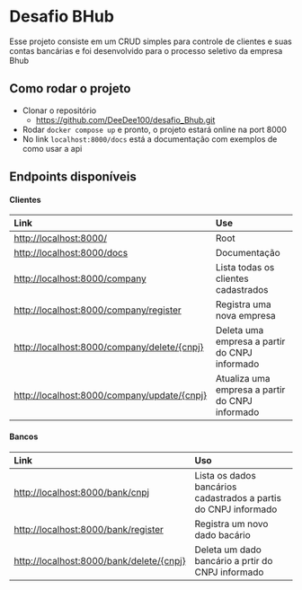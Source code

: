 # Desafio BHub
Esse projeto consiste em um CRUD simples para controle de clientes e suas contas bancárias e foi desenvolvido para o processo seletivo da empresa Bhub

## Como rodar o projeto
* Clonar o repositório 
  * https://github.com/DeeDee100/desafio_Bhub.git
* Rodar `docker compose up` e pronto, o projeto estará online na port 8000
* No link `localhost:8000/docs` está a documentação com exemplos de como usar a api

## Endpoints disponíveis
#### Clientes
|Link                                                             | Use               |
|:---------------------------------------------------------------|:------------------|
| [http://localhost:8000/](http://localhost:8000/)               | Root              |
| [http://localhost:8000/docs](http://localhost:8000/docs)       | Documentação                         |
| [http://localhost:8000/company](http://localhost:8000/company) | Lista todas os clientes cadastrados  |
| [http://localhost:8000/company/register](http://localhost:8000/company/register)    | Registra uma nova empresa              |
| [http://localhost:8000/company/delete/{cnpj}](http://localhost:8000/company/delete/{cnpj})   | Deleta uma empresa a partir do CNPJ informado  |
| [http://localhost:8000/company/update/{cnpj}](http://localhost:8000/company/update/{cnpj})   | Atualiza uma empresa a partir do CNPJ informado | 
#### Bancos
| Link | Uso |
|:---------------------------------------------------------------|:------------------|
| [http://localhost:8000/bank/cnpj](http://localhost:8000/bank/{cnpj}) | Lista os dados bancários cadastrados a partis do CNPJ informado |
| [http://localhost:8000/bank/register](http://localhost:8000/bank/register) | Registra um novo dado bacário |
| [http://localhost:8000/bank/delete/{cnpj}](http://localhost:8000/delete/{cnpj}) | Deleta um dado bancário a prtir do CNPJ informado |
